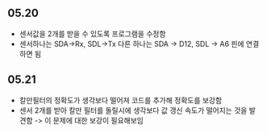 ## 05.20 
- 센서값을 2개를 받을 수 있도록 프로그램을 수정함
- 센서하나는 SDA->Rx, SDL->Tx 다른 하나는 SDA -> D12, SDL -> A6 핀에 연결하면 됨
## 05.21
- 칼만필터의 정확도가 생각보다 떨어져 코드를 추가해 정확도를 보강함
- 센서 2개를 받아 칼만 필터를 돌릴시에 생각보다 값 갱신 속도가 떨어지는 것을 발견함 -> 이 문제에 대한 보강이 필요해보임

